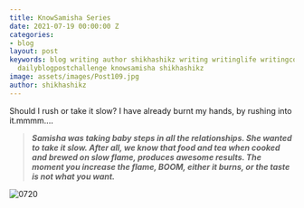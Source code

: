 ```yaml
---
title: KnowSamisha Series
date: 2021-07-19 00:00:00 Z
categories:
- blog
layout: post
keywords: blog writing author shikhashikz writing writinglife writingcommunity dailyblogpost
  dailyblogpostchallenge knowsamisha shikhashikz
image: assets/images/Post109.jpg
author: shikhashikz
---
```


Should I rush or take it slow? I have already burnt my hands, by rushing into it.mmmm....

>***Samisha was taking baby steps in all the relationships. She wanted to take it slow. After all, we know that food and tea when cooked and brewed on slow flame, produces awesome results. The moment you increase the flame, BOOM, either it burns, or the taste is not what you want.***
>

![0720](https://user-images.githubusercontent.com/21696121/126325509-8d80cd8f-5b9e-4866-8962-93dbb8331de1.jpg)

